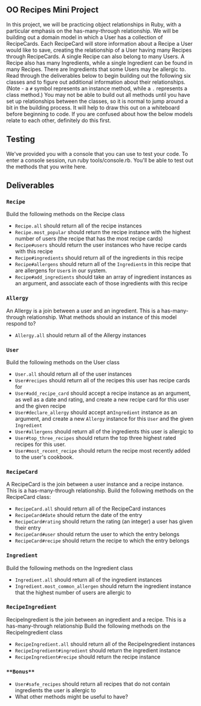 ## OO Recipes Mini Project

In this project, we will be practicing object relationships in Ruby, with a particular emphasis on the has-many-through relationship. We will be building out a domain model in which a User has a collection of RecipeCards. Each RecipeCard will store information about a Recipe a User would like to save, creating the relationship of a User having many Recipes through RecipeCards. A single Recipe can also belong to many Users. A Recipe also has many Ingredients, while a single Ingredient can be found in many Recipes. There are Ingredients that some Users may be allergic to. Read through the deliverables below to begin building out the following six classes and to figure out additional information about their relationships. (Note - a `#` symbol represents an instance method, while a `.` represents a class method.) You may not be able to build out all methods until you have set up relationships between the classes, so it is normal to jump around a bit in the building process. It will help to draw this out on a whiteboard before beginning to code. If you are confused about how the below models relate to each other, definitely do this first.

## Testing

We've provided you with a console that you can use to test your code. To enter a console session, run ruby tools/console.rb. You'll be able to test out the methods that you write here.

## Deliverables

### `Recipe`

Build the following methods on the Recipe class

- `Recipe.all`
  should return all of the recipe instances
- `Recipe.most_popular`
  should return the recipe instance with the highest number of users (the recipe that has the most recipe cards)
- `Recipe#users`
  should return the user instances who have recipe cards with this recipe
- `Recipe#ingredients`
  should return all of the ingredients in this recipe
- `Recipe#allergens`
  should return all of the `Ingredient`s in this recipe that are allergens for `User`s in our system.
- `Recipe#add_ingredients`
  should take an array of ingredient instances as an argument, and associate each of those ingredients with this recipe

### `Allergy`

An Allergy is a join between a user and an ingredient. This is a has-many-through relationship. What methods should an instance of this model respond to?

- `Allergy.all`
  should return all of the Allergy instances

### `User`

Build the following methods on the User class

- `User.all`
  should return all of the user instances
- `User#recipes`
  should return all of the recipes this user has recipe cards for
- `User#add_recipe_card`
  should accept a recipe instance as an argument, as well as a date and rating, and create a new recipe card for this user and the given recipe
- `User#declare_allergy`
  should accept an`Ingredient` instance as an argument, and create a new `Allergy` instance for this `User` and the given `Ingredient`
- `User#allergens`
  should return all of the ingredients this user is allergic to
- `User#top_three_recipes`
  should return the top three highest rated recipes for this user.
- `User#most_recent_recipe`
  should return the recipe most recently added to the user's cookbook.

### `RecipeCard`

A RecipeCard is the join between a user instance and a recipe instance. This is a has-many-through relationship.
Build the following methods on the RecipeCard class:

- `RecipeCard.all`
  should return all of the RecipeCard instances
- `RecipeCard#date`
  should return the date of the entry
- `RecipeCard#rating`
  should return the rating (an integer) a user has given their entry
- `RecipeCard#user`
  should return the user to which the entry belongs
- `RecipeCard#recipe`
  should return the recipe to which the entry belongs

### `Ingredient`

Build the following methods on the Ingredient class

- `Ingredient.all`
  should return all of the ingredient instances
- `Ingredient.most_common_allergen`
  should return the ingredient instance that the highest number of users are allergic to

### `RecipeIngredient`

RecipeIngredient is the join between an ingredient and a recipe. This is a has-many-through relationship
Build the following methods on the RecipeIngredient class

- `RecipeIngredient.all`
  should return all of the RecipeIngredient instances
- `RecipeIngredient#ingredient`
  should return the ingredient instance
- `RecipeIngredient#recipe`
  should return the recipe instance

### `**Bonus**`

- `User#safe_recipes`
  should return all recipes that do not contain ingredients the user is allergic to
- What other methods might be useful to have?
